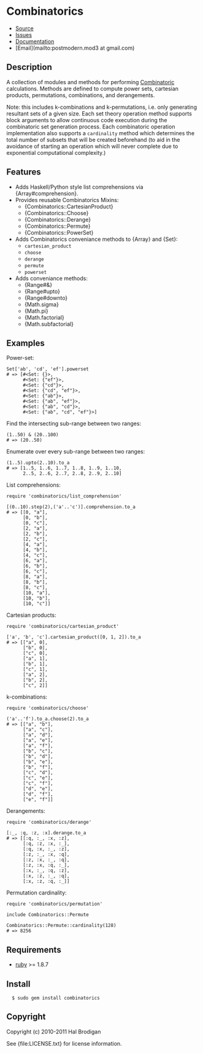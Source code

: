 # Combinatorics

* [Source](http://github.com/postmodern/combinatorics)
* [Issues](http://github.com/postmodern/combinatorics/issues)
* [Documentation](http://rubydoc.info/gems/combinatorics)
* [Email](mailto:postmodern.mod3 at gmail.com)

## Description

A collection of modules and methods for performing
[Combinatoric](http://en.wikipedia.org/wiki/Combinatoric) calculations.
Methods are defined to compute power sets, cartesian products, permutations, 
combinations, and derangements.

Note: this includes k-combinations and k-permutations, i.e. only generating
resultant sets of a given size. Each set theory operation method supports block 
arguments to allow continuous code execution during the combinatoric set
generation process. Each combinatoric operation implementation also supports a
`cardinality` method which determines the total number of subsets that will be
created beforehand (to aid in the avoidance of starting an operation which will 
never complete due to exponential computational complexity.)

## Features

* Adds Haskell/Python style list comprehensions via {Array#comprehension}.
* Provides reusable Combinatorics Mixins:
  * {Combinatorics::CartesianProduct}
  * {Combinatorics::Choose}
  * {Combinatorics::Derange}
  * {Combinatorics::Permute}
  * {Combinatorics::PowerSet}
* Adds Combinatorics conveniance methods to {Array} and {Set}:
  * `cartesian_product`
  * `choose`
  * `derange`
  * `permute`
  * `powerset`
* Adds conveniance methods:
  * {Range#&}
  * {Range#upto}
  * {Range#downto}
  * {Math.sigma}
  * {Math.pi}
  * {Math.factorial}
  * {Math.subfactorial}

## Examples

Power-set:

    Set['ab', 'cd', 'ef'].powerset
    # => [#<Set: {}>,
          #<Set: {"ef"}>,
          #<Set: {"cd"}>,
          #<Set: {"cd", "ef"}>,
          #<Set: {"ab"}>,
          #<Set: {"ab", "ef"}>,
          #<Set: {"ab", "cd"}>,
          #<Set: {"ab", "cd", "ef"}>]

Find the intersecting sub-range between two ranges:

    (1..50) & (20..100)
    # => (20..50)

Enumerate over every sub-range between two ranges:

    (1..5).upto(2..10).to_a
    # => [1..5, 1..6, 1..7, 1..8, 1..9, 1..10,
          2..5, 2..6, 2..7, 2..8, 2..9, 2..10]

List comprehensions:

    require 'combinatorics/list_comprehension'

    [(0..10).step(2),('a'..'c')].comprehension.to_a
    # => [[0, "a"],
          [0, "b"],
          [0, "c"],
          [2, "a"],
          [2, "b"],
          [2, "c"],
          [4, "a"],
          [4, "b"],
          [4, "c"],
          [6, "a"],
          [6, "b"],
          [6, "c"],
          [8, "a"],
          [8, "b"],
          [8, "c"],
          [10, "a"],
          [10, "b"],
          [10, "c"]]

Cartesian products:

    require 'combinatorics/cartesian_product'
    
    ['a', 'b', 'c'].cartesian_product([0, 1, 2]).to_a
    # => [["a", 0], 
          ["b", 0], 
          ["c", 0], 
          ["a", 1], 
          ["b", 1], 
          ["c", 1], 
          ["a", 2], 
          ["b", 2], 
          ["c", 2]]

k-combinations:

    require 'combinatorics/choose'

    ('a'..'f').to_a.choose(2).to_a
    # => [["a", "b"], 
          ["a", "c"], 
          ["a", "d"], 
          ["a", "e"], 
          ["a", "f"], 
          ["b", "c"], 
          ["b", "d"], 
          ["b", "e"], 
          ["b", "f"], 
          ["c", "d"], 
          ["c", "e"], 
          ["c", "f"], 
          ["d", "e"], 
          ["d", "f"], 
          ["e", "f"]]

Derangements:

    require 'combinatorics/derange'
    
    [:_, :q, :z, :x].derange.to_a
    # => [[:q, :_, :x, :z], 
          [:q, :z, :x, :_], 
          [:q, :x, :_, :z], 
          [:z, :_, :x, :q], 
          [:z, :x, :_, :q], 
          [:z, :x, :q, :_], 
          [:x, :_, :q, :z], 
          [:x, :z, :_, :q], 
          [:x, :z, :q, :_]]

Permutation cardinality:

    require 'combinatorics/permutation'
    
    include Combinatorics::Permute
    
    Combinatorics::Permute::cardinality(128)
    # => 8256

## Requirements

* [ruby](http://www.ruby-lang.org/) >= 1.8.7

## Install

      $ sudo gem install combinatorics

## Copyright

Copyright (c) 2010-2011 Hal Brodigan

See {file:LICENSE.txt} for license information.
